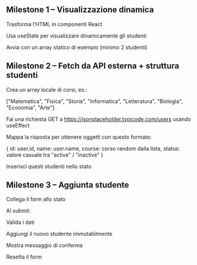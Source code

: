 ## Milestone 1 – Visualizzazione dinamica
Trasforma l’HTML in componenti React

Usa useState per visualizzare dinamicamente gli studenti

Avvia con un array statico di esempio (minimo 2 studenti)

## Milestone 2 – Fetch da API esterna + struttura studenti

Crea un array locale di corsi, es.:

["Matematica", "Fisica", "Storia", "Informatica", "Letteratura", "Biologia", "Economia", "Arte"]

Fai una richiesta GET a https://jsonplaceholder.typicode.com/users usando useEffect

Mappa la risposta per ottenere oggetti con questo formato:

{
  id: user.id,
  name: user.name,
  course: corso random dalla lista,
  status: valore casuale tra "active" / "inactive"
}

Inserisci questi studenti nello stato

## Milestone 3 – Aggiunta studente

Collega il form allo stato

Al submit:

Valida i dati

Aggiungi il nuovo studente immutabilmente

Mostra messaggio di conferma

Resetta il form



